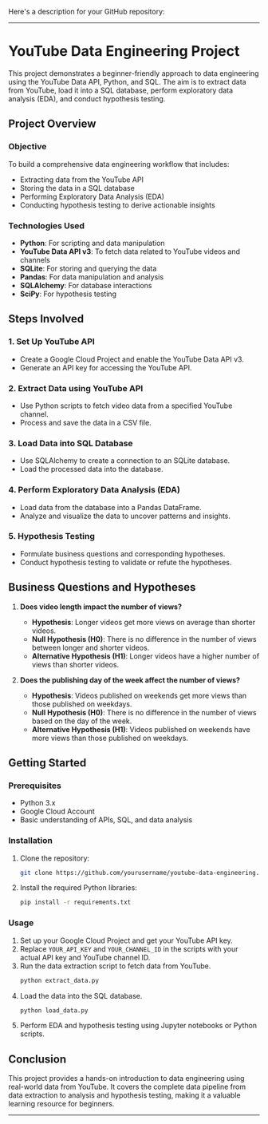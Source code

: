Here's a description for your GitHub repository:

---

# YouTube Data Engineering Project

This project demonstrates a beginner-friendly approach to data engineering using the YouTube Data API, Python, and SQL. The aim is to extract data from YouTube, load it into a SQL database, perform exploratory data analysis (EDA), and conduct hypothesis testing. 

## Project Overview

### Objective
To build a comprehensive data engineering workflow that includes:
- Extracting data from the YouTube API
- Storing the data in a SQL database
- Performing Exploratory Data Analysis (EDA)
- Conducting hypothesis testing to derive actionable insights

### Technologies Used
- **Python**: For scripting and data manipulation
- **YouTube Data API v3**: To fetch data related to YouTube videos and channels
- **SQLite**: For storing and querying the data
- **Pandas**: For data manipulation and analysis
- **SQLAlchemy**: For database interactions
- **SciPy**: For hypothesis testing

## Steps Involved

### 1. Set Up YouTube API
- Create a Google Cloud Project and enable the YouTube Data API v3.
- Generate an API key for accessing the YouTube API.

### 2. Extract Data using YouTube API
- Use Python scripts to fetch video data from a specified YouTube channel.
- Process and save the data in a CSV file.

### 3. Load Data into SQL Database
- Use SQLAlchemy to create a connection to an SQLite database.
- Load the processed data into the database.

### 4. Perform Exploratory Data Analysis (EDA)
- Load data from the database into a Pandas DataFrame.
- Analyze and visualize the data to uncover patterns and insights.

### 5. Hypothesis Testing
- Formulate business questions and corresponding hypotheses.
- Conduct hypothesis testing to validate or refute the hypotheses.

## Business Questions and Hypotheses

1. **Does video length impact the number of views?**
   - **Hypothesis**: Longer videos get more views on average than shorter videos.
   - **Null Hypothesis (H0)**: There is no difference in the number of views between longer and shorter videos.
   - **Alternative Hypothesis (H1)**: Longer videos have a higher number of views than shorter videos.

2. **Does the publishing day of the week affect the number of views?**
   - **Hypothesis**: Videos published on weekends get more views than those published on weekdays.
   - **Null Hypothesis (H0)**: There is no difference in the number of views based on the day of the week.
   - **Alternative Hypothesis (H1)**: Videos published on weekends have more views than those published on weekdays.

## Getting Started

### Prerequisites
- Python 3.x
- Google Cloud Account
- Basic understanding of APIs, SQL, and data analysis

### Installation
1. Clone the repository:
   ```sh
   git clone https://github.com/yourusername/youtube-data-engineering.git
   ```
2. Install the required Python libraries:
   ```sh
   pip install -r requirements.txt
   ```

### Usage
1. Set up your Google Cloud Project and get your YouTube API key.
2. Replace `YOUR_API_KEY` and `YOUR_CHANNEL_ID` in the scripts with your actual API key and YouTube channel ID.
3. Run the data extraction script to fetch data from YouTube.
   ```sh
   python extract_data.py
   ```
4. Load the data into the SQL database.
   ```sh
   python load_data.py
   ```
5. Perform EDA and hypothesis testing using Jupyter notebooks or Python scripts.

## Conclusion
This project provides a hands-on introduction to data engineering using real-world data from YouTube. It covers the complete data pipeline from data extraction to analysis and hypothesis testing, making it a valuable learning resource for beginners.

---
